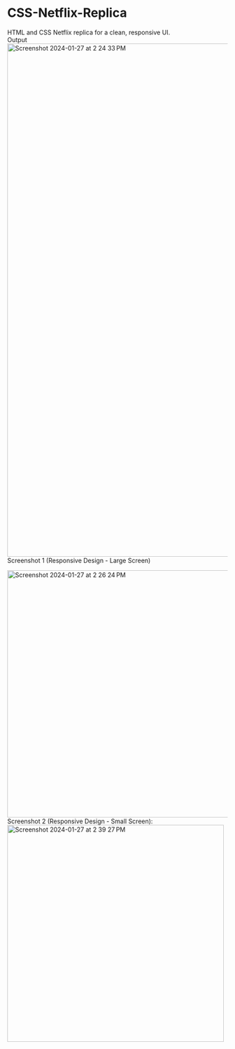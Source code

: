 # CSS-Netflix-Replica
 HTML and CSS Netflix replica for a clean, responsive UI.  
 Output 
<img width="1171" alt="Screenshot 2024-01-27 at 2 24 33 PM" src="https://github.com/amisha1122/CSS-Netflix-Replica/assets/99726759/c6250b1d-418e-49bf-988d-dc4e956d98f9">
Screenshot 1 (Responsive Design - Large Screen)

<img width="564" alt="Screenshot 2024-01-27 at 2 26 24 PM" src="https://github.com/amisha1122/CSS-Netflix-Replica/assets/99726759/ba6e6c28-5c30-4225-9213-555d7ec07607">
Screenshot 2 (Responsive Design - Small Screen):
<img width="495" alt="Screenshot 2024-01-27 at 2 39 27 PM" src="https://github.com/amisha1122/CSS-Netflix-Replica/assets/99726759/1859eb11-e4fc-4e90-861c-8f690d48839d">




